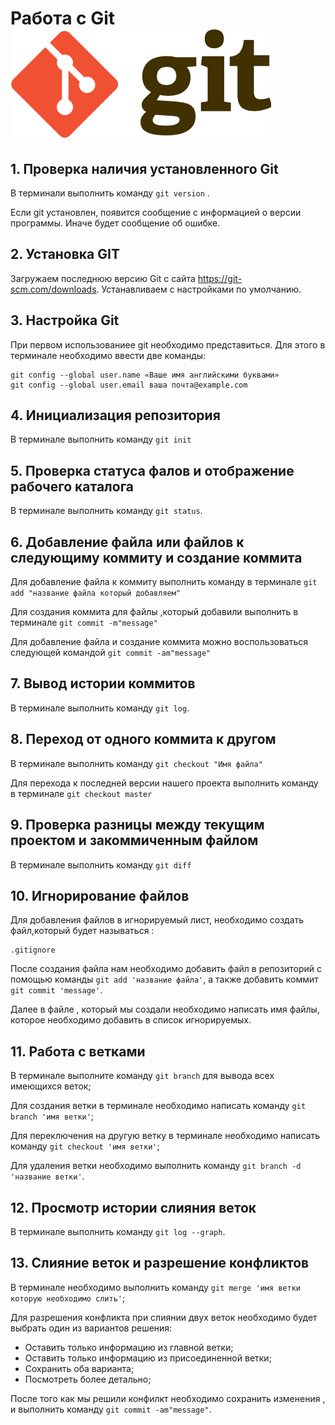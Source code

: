 # Работа с Git      ![лого Git](/images/git.png)
## 1. Проверка наличия установленного Git
В терминали выполнить команду `git version` .

Если git установлен, появится сообщение с информацией о версии программы. Иначе будет сообщение об ошибке.

## 2. Установка GIT
Загружаем последнюю версию Git  с сайта https://git-scm.com/downloads.
Устанавливаем с настройками по умолчанию.

## 3. Настройка Git

При первом использованиее git необходимо представиться. Для этого в терминале необходимо ввести две команды:
```
git config --global user.name «Ваше имя английскими буквами»
git config --global user.email ваша почта@example.com
```
## 4. Инициализация репозитория 

В терминале выполнить команду `git init`

## 5. Проверка статуса фалов и отображение рабочего каталога

В терминале выполнить команду  `git status`.

## 6. Добавление файла или файлов к следующиму коммиту и создание коммита

Для добавление файла к коммиту выполнить команду в терминале `git add "название файла который добавляем"`

Для создания коммита для файлы ,который добавили выполнить в терминале `git commit -m"message"`

Для добавление файла и создание коммита можно воспользоваться следующей командой `git commit -am"message"`

## 7. Вывод истории коммитов

В терминале выполнить команду `git log`.

## 8. Переход от одного коммита к другом

В терминале выполнить команду `git checkout "Имя файла"`

Для перехода к последней версии нашего проекта выполнить команду в терминале `git checkout master `

## 9. Проверка разницы между текущим проектом и закоммиченным файлом

В терминале выполнить команду `git diff`

## 10. Игнорирование файлов

Для добавления файлов в игнорируемый лист, необходимо создать файл,который будет называться :
```
.gitignore
```
После создания файла нам необходимо добавить файл в репозиторий с помощью команды
`git add 'название файла'`, а также добавить коммит `git commit 'message'`.

Далее в файле , который мы создали необходимо написать имя файлы, которое необходимо добавить в список игнорируемых.

## 11. Работа с ветками

В терминале выполните команду `git branch` для вывода всех имеющихся веток;

Для создания ветки в терминале необходимо написать команду `git branch 'имя ветки'`;

Для переключения на другую ветку в терминале необходимо написать команду `git checkout 'имя ветки'`;

Для удаления ветки необходимо выполнить команду `git branch -d 'название ветки'`.

## 12. Просмотр истории слияния веток

В терминале выполнить команду `git log --graph`.

## 13. Слияние веток и разрешение конфликтов

В терминале необходимо выполнить команду `git merge 'имя ветки которую необходимо слить'`; 

 Для разрешения конфликта при слиянии двух веток необходимо будет выбрать один из вариантов решения:
* Оставить только информацию из главной ветки;
* Оставить только информацию из присоединенной ветки;
* Сохранить оба варианта;
* Посмотреть более детально;

После того как мы решили конфилкт необходимо сохранить изменения , и выполнить команду `git commit -am"message"`.
